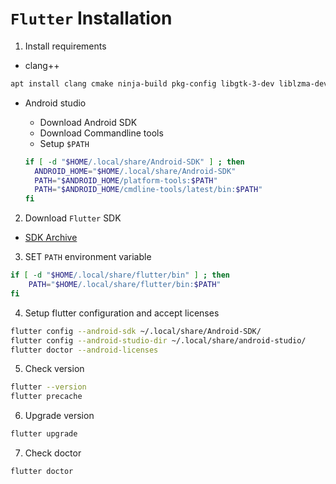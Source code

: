 # `Flutter` Installation

1. Install requirements

- clang++

```bash
apt install clang cmake ninja-build pkg-config libgtk-3-dev liblzma-dev libstdc++-12-dev
```

- Android studio

  - Download Android SDK
  - Download Commandline tools
  - Setup `$PATH`

  ```bash
  if [ -d "$HOME/.local/share/Android-SDK" ] ; then
    ANDROID_HOME="$HOME/.local/share/Android-SDK"
    PATH="$ANDROID_HOME/platform-tools:$PATH"
    PATH="$ANDROID_HOME/cmdline-tools/latest/bin:$PATH"
  fi
  ```

2. Download `Flutter` SDK
  - [SDK Archive](https://docs.flutter.dev/release/archive)

3. SET `PATH` environment variable

```bash
if [ -d "$HOME/.local/share/flutter/bin" ] ; then
    PATH="$HOME/.local/share/flutter/bin:$PATH"
fi
```

4. Setup flutter configuration and accept licenses

```bash
flutter config --android-sdk ~/.local/share/Android-SDK/
flutter config --android-studio-dir ~/.local/share/android-studio/
flutter doctor --android-licenses
```

5. Check version

```bash
flutter --version
flutter precache
```

6. Upgrade version

```bash
flutter upgrade
```

7. Check doctor

```bash
flutter doctor
```
